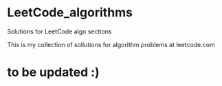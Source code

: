 # LeetCode_algorithms
Solutions for LeetCode algo sections

This is my collection of sollutions for algorithm problems at leetcode.com

# to be updated :)
